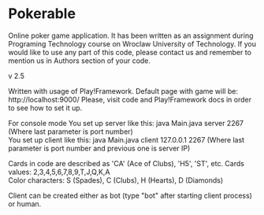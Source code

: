 ﻿Pokerable
=========

Online poker game application. It has been written as an assignment during Programing Technology course on Wroclaw University of Technology.
If you would like to use any part of this code, please contact us and remember to mention us in Authors section of your code. 

v 2.5

Written with usage of Play!Framework. Default page with game will be: http://localhost:9000/
Please, visit code and Play!Framework docs in order to see how to set it up.

For console mode
You set up server like this: java Main.java server 2267 (Where last parameter is port number)  
You set up client like this: java Main.java client 127.0.0.1 2267 (Where last parameter is port number and previous one is server IP)  

Cards in code are described as 'CA' (Ace of Clubs), 'H5', 'ST', etc.
Cards values: 2,3,4,5,6,7,8,9,T,J,Q,K,A  
Color characters: S (Spades), C (Clubs), H (Hearts), D (Diamonds)  

Client can be created either as bot (type "bot" after starting client process) or human.
